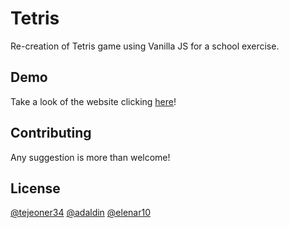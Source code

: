 # Tetris

Re-creation of Tetris game using Vanilla JS for a school exercise.

## Demo
Take a look of the website clicking [here](https://tetrispractice.netlify.app)!


## Contributing
Any suggestion is more than welcome!

## License
[@tejeoner34](https://github.com/tejeoner34)
[@adaldin](https://github.com/adaldin)
[@elenar10](https://github.com/elenar10)

